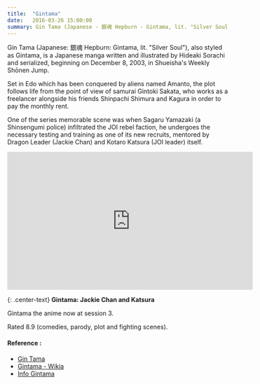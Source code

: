 ```yaml
---
title:  "Gintama"
date:   2016-03-26 15:00:00
summary: Gin Tama (Japanese - 銀魂 Hepburn - Gintama, lit. "Silver Soul"), also styled as Gintama, is a Japanese manga written and illustrated by Hideaki Sorachi.
---
```


Gin Tama (Japanese: 銀魂 Hepburn: Gintama, lit. "Silver Soul"), also styled as Gintama, is a Japanese manga written and illustrated by Hideaki Sorachi and serialized, beginning on December 8, 2003, in Shueisha's Weekly Shōnen Jump.

Set in Edo which has been conquered by aliens named Amanto, the plot follows life from the point of view of samurai Gintoki Sakata, who works as a freelancer alongside his friends Shinpachi Shimura and Kagura in order to pay the monthly rent.

One of the series memorable scene was when Sagaru Yamazaki (a Shinsengumi police) infiltrated the JOI rebel faction, he undergoes the necessary testing and training as one of its new recruits, mentored by Dragon Leader (Jackie Chan) and Kotaro Katsura (JOI leader) itself.

<iframe width="560" height="315" src="https://www.youtube.com/embed/5lZwbsEFhuI" frameborder="0" allowfullscreen></iframe>

{: .center-text}
__Gintama: Jackie Chan and Katsura__

Gintama the anime now at session 3.

Rated 8.9 (comedies, parody, plot and fighting scenes).

#### Reference : 
- [Gin Tama](https://en.wikipedia.org/wiki/Gin_Tama)
- [Gintama - Wikia](http://gintama.wikia.com/wiki/Main_Page)
- [Info Gintama](http://gogoanime.io/category/gintama)
